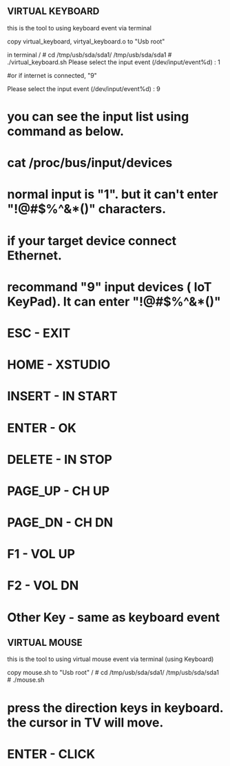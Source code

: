 ## VIRTUAL KEYBOARD
this is the tool to using keyboard event via terminal

copy virtual_keyboard, virtyal_keyboard.o to "Usb root"

in terminal 
/ # cd /tmp/usb/sda/sda1/ 
/tmp/usb/sda/sda1 # ./virtual_keyboard.sh 
Please select the input event (/dev/input/event%d) : 1

#or if internet is connected, "9"

Please select the input event (/dev/input/event%d) : 9


#
# you can see the input list using command as below.
# cat /proc/bus/input/devices
# normal input is "1". but it can't enter "!@#$%^&*()" characters. 
# if your target device connect Ethernet. 
# recommand "9" input devices ( IoT KeyPad). It can enter "!@#$%^&*()"
#
# ESC       - EXIT
# HOME      - XSTUDIO
# INSERT    - IN START
# ENTER     - OK
# DELETE    - IN STOP
# PAGE_UP   - CH UP
# PAGE_DN   - CH DN
# F1        - VOL UP
# F2        - VOL DN
# 
# Other Key - same as keyboard event 


## VIRTUAL MOUSE
this is the tool to using virtual mouse event via terminal (using Keyboard)

copy mouse.sh to "Usb root"
/ # cd /tmp/usb/sda/sda1/ 
/tmp/usb/sda/sda1 # ./mouse.sh

# press the direction keys in keyboard. the cursor in TV will move. 
# ENTER     - CLICK

